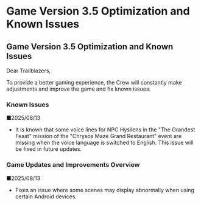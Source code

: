 # Game Version 3.5 Optimization and Known Issues
## Game Version 3.5 Optimization and Known Issues


Dear Trailblazers,

To provide a better gaming experience, the Crew will constantly make adjustments and improve the game and fix known issues.

### Known Issues

■2025/08/13

- It is known that some voice lines for NPC Hysilens in the "The Grandest Feast" mission of the "Chrysos Maze Grand Restaurant" event are missing when the voice language is switched to English. This issue will be fixed in future updates.

### Game Updates and Improvements Overview

■2025/08/13

- Fixes an issue where some scenes may display abnormally when using certain Android devices.
